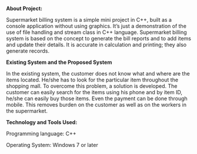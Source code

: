 **About Project:**

Supermarket billing system is a simple mini project in C++, built as a console application without using graphics. It’s just a demonstration of the use of file handling and stream class in C++ language. Supermarket billing system is based on the concept to generate the bill reports and to add items and update their details. It is accurate in calculation and printing; they also generate records.

**Existing System and the Proposed System**

In the existing system, the customer does not know what and where are the items located. He/she has to look for the particular item throughout the shopping mall. To overcome this problem, a solution is developed. The customer can easily search for the items using his phone and by item ID, he/she can easily buy those items. Even the payment can be done through mobile. This removes burden on the customer as well as on the workers in the supermarket. 


**Technology and Tools Used:**

Programming language: C++

Operating System: Windows 7 or later

